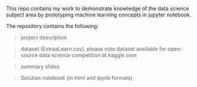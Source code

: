 This repo contains my work to demonstrate knowledge of the data science subject area by prototyping machine learning concepts in jupyter notebook.

The repository contains the following:

> project description

> dataset (ExtraaLearn.csv). please note dataset available for open-source data science competition at kaggle.com

> summary slides

> Solution notebook (in html and ipynb formats)
